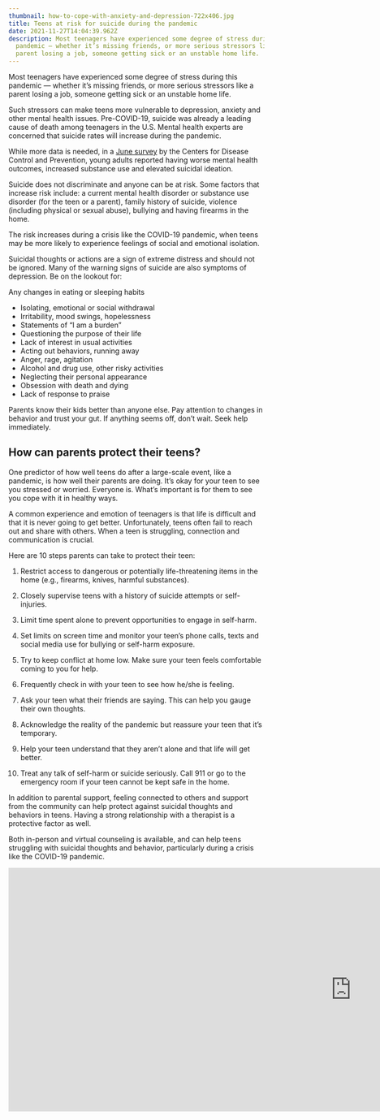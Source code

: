 ```yaml
---
thumbnail: how-to-cope-with-anxiety-and-depression-722x406.jpg
title: Teens at risk for suicide during the pandemic
date: 2021-11-27T14:04:39.962Z
description: Most teenagers have experienced some degree of stress during this
  pandemic — whether it’s missing friends, or more serious stressors like a
  parent losing a job, someone getting sick or an unstable home life.
---
```

Most teenagers have experienced some degree of stress during this pandemic — whether it’s missing friends, or more serious stressors like a parent losing a job, someone getting sick or an unstable home life.

Such stressors can make teens more vulnerable to depression, anxiety and other mental health issues. Pre-COVID-19, suicide was already a leading cause of death among teenagers in the U.S. Mental health experts are concerned that suicide rates will increase during the pandemic.

While more data is needed, in a [June survey](https://www.cdc.gov/mmwr/volumes/69/wr/mm6932a1.htm) by the Centers for Disease Control and Prevention, young adults reported having worse mental health outcomes, increased substance use and elevated suicidal ideation.

Suicide does not discriminate and anyone can be at risk. Some factors that increase risk include: a current mental health disorder or substance use disorder (for the teen or a parent), family history of suicide, violence (including physical or sexual abuse), bullying and having firearms in the home.

The risk increases during a crisis like the COVID-19 pandemic, when teens may be more likely to experience feelings of social and emotional isolation.

Suicidal thoughts or actions are a sign of extreme distress and should not be ignored. Many of the warning signs of suicide are also symptoms of depression. Be on the lookout for:

Any changes in eating or sleeping habits

* Isolating, emotional or social withdrawal
* Irritability, mood swings, hopelessness
* Statements of “I am a burden”
* Questioning the purpose of their life
* Lack of interest in usual activities
* Acting out behaviors, running away
* Anger, rage, agitation
* Alcohol and drug use, other risky activities
* Neglecting their personal appearance
* Obsession with death and dying
* Lack of response to praise

Parents know their kids better than anyone else. Pay attention to changes in behavior and trust your gut. If anything seems off, don’t wait. Seek help immediately.



## **How can parents protect their teens?**

One predictor of how well teens do after a large-scale event, like a pandemic, is how well their parents are doing. It’s okay for your teen to see you stressed or worried. Everyone is. What’s important is for them to see you cope with it in healthy ways.

A common experience and emotion of teenagers is that life is difficult and that it is never going to get better. Unfortunately, teens often fail to reach out and share with others. When a teen is struggling, connection and communication is crucial.

Here are 10 steps parents can take to protect their teen:

1. Restrict access to dangerous or potentially life-threatening items in the home (e.g.,     firearms, knives, harmful substances).

2. Closely supervise teens with a history of suicide attempts or self-injuries.

3. Limit time spent alone to prevent opportunities to engage in self-harm.

4. Set limits on screen time and monitor your teen’s phone calls, texts and social media use for bullying or self-harm exposure.

5. Try to keep conflict at home low. Make sure your teen feels comfortable coming to you for help.

6. Frequently check in with your teen to see how he/she is feeling.

7. Ask your teen what their friends are saying. This can help you gauge their own thoughts.

8. Acknowledge the reality of the pandemic but reassure your teen that it’s temporary.

9. Help your teen understand that they aren’t alone and that life will get better.

10. Treat any talk of self-harm or suicide seriously. Call 911 or go to the emergency room if your teen cannot be kept safe in the home.

In addition to parental support, feeling connected to others and support from the community can help protect against suicidal thoughts and behaviors in teens. Having a strong relationship with a therapist is a protective factor as well.

Both in-person and virtual counseling is available, and can help teens struggling with suicidal thoughts and behavior, particularly during a crisis like the COVID-19 pandemic.

<iframe width="1350" height="480" src="https://www.youtube.com/embed/84r_HVs2vA8" title="YouTube video player" frameborder="0" allow="accelerometer; autoplay; clipboard-write; encrypted-media; gyroscope; picture-in-picture" allowfullscreen></iframe>